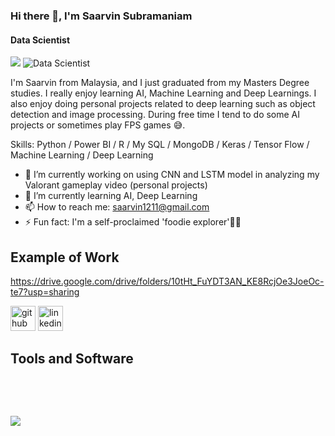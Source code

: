 ### Hi there 👋, I'm Saarvin Subramaniam
#### Data Scientist
![](https://komarev.com/ghpvc/?username=Saarvin97&color=blueviolet)
![Data Scientist](https://static.vecteezy.com/system/resources/previews/008/903/061/non_2x/data-science-banner-concept-has-7-steps-to-analyze-such-as-big-data-classification-analyze-statistics-solving-decision-and-knowledge-to-to-extract-knowledge-from-structured-and-unstructured-data-vector.jpg)

I'm Saarvin from Malaysia, and I just graduated from my Masters Degree studies. I really enjoy learning AI, Machine Learning and Deep Learnings. I also enjoy doing personal projects related to deep learning such as object detection and image processing. During free time I tend to do some AI projects or sometimes play FPS games  :sweat_smile:.

Skills: Python / Power BI / R / My SQL / MongoDB /  Keras / Tensor Flow / Machine Learning / Deep Learning

- 🔭 I’m currently working on using CNN and LSTM model in analyzing my Valorant gameplay video (personal projects) 
- 🌱 I’m currently learning AI, Deep Learning 
- 📫 How to reach me: saarvin1211@gmail.com  
- ⚡ Fun fact: I'm a self-proclaimed 'foodie explorer':pizza::pizza:

## Example of Work
https://drive.google.com/drive/folders/10tHt_FuYDT3AN_KE8RcjOe3JoeOc-te7?usp=sharing


[<img src='https://cdn.jsdelivr.net/npm/simple-icons@3.0.1/icons/github.svg' alt='github' height='40'>](https://github.com/Saarvin97)  [<img src='https://cdn.jsdelivr.net/npm/simple-icons@3.0.1/icons/linkedin.svg' alt='linkedin' height='40'>](https://www.linkedin.com/in/saarvin-subramaniam-506601109/)  

## Tools and Software

</p>        
<!--- stats (end) -->


<!--h1 without bottom border-->
<div id="user-content-toc">
  <ul align="left">
    <summary><h2 style="display: inline-block"></h2></summary>
  </ul>
</div>
<!--tech stack icons-->
<p align="left">
  <a href="https://skillicons.dev">
    <img src="https://skillicons.dev/icons?i=github,mongodb,mysql,matlab,py,r,tensorflow,vscode&perline=14" />
  </a>
</p>


